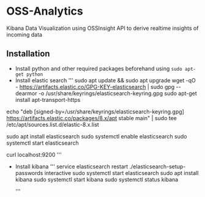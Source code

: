 # OSS-Analytics
Kibana Data Visualization using OSSInsight API to derive realtime insights of incoming data 

## Installation 
- Install python and other required packages beforehand using  `sudo apt-get python`
- Install elastic search
  '''
  sudo apt update && sudo apt upgrade
 wget -qO - https://artifacts.elastic.co/GPG-KEY-elasticsearch | sudo gpg --dearmor -o /usr/share/keyrings/elasticsearch-keyring.gpg
sudo apt-get install apt-transport-https

echo "deb [signed-by=/usr/share/keyrings/elasticsearch-keyring.gpg] https://artifacts.elastic.co/packages/8.x/apt stable main" | sudo tee /etc/apt/sources.list.d/elastic-8.x.list

sudo apt install elasticsearch
sudo systemctl enable elasticsearch
sudo systemctl start elasticsearch

curl localhost:9200
'''
- Install kibana
  '''
service elasticsearch restart
./elasticsearch-setup-passwords interactive
  sudo systemctl start elasticsearch
  sudo apt install kibana
    sudo systemctl start kibana
sudo systemctl status kibana

  '''
